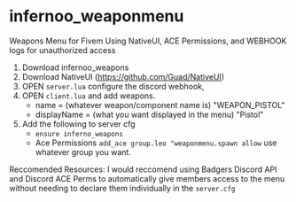# infernoo_weaponmenu
Weapons Menu for Fivem Using NativeUI, ACE Permissions, and WEBHOOK logs for unauthorized access

1. Download infernoo_weapons
2. Download NativeUI (https://github.com/Guad/NativeUI)
3. OPEN `server.lua` configure the discord webhook,
4. OPEN `client.lua` and add weapons.
   - name = (whatever weapon/component name is) "WEAPON_PISTOL"
   - displayName = (what you want displayed in the menu) "Pistol"
5. Add the following to server cfg
   - `ensure inferno_weapons`
   -  Ace Permissions `add_ace group.leo "weaponmenu.spawn allow` use whatever group you want.

Reccomended Resources: I would reccomend using Badgers Discord API and Discord ACE Perms to automatically give members access to the menu without needing to declare them individually in the `server.cfg`
